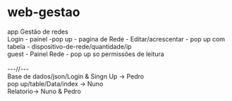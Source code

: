 # web-gestao
app Gestão de redes <br>
Login - painel -pop up - pagina de Rede - Editar/acrescentar - pop up com  tabela - dispositivo-de-rede/quantidade/ip <br>
guest - Painel Rede - pop up so permissões de leitura <br>
<br>---//--- <br>
Base de dados/json/Login & Singn Up -> Pedro<br> 
pop up/table/Data/index  -> Nuno <br>
Relatorio-> Nuno & Pedro<br>
